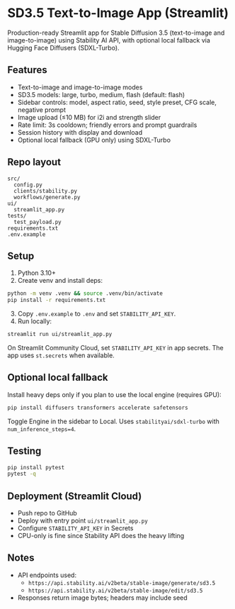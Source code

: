 # SD3.5 Text-to-Image App (Streamlit)

Production-ready Streamlit app for Stable Diffusion 3.5 (text-to-image and image-to-image) using Stability AI API, with optional local fallback via Hugging Face Diffusers (SDXL-Turbo).

## Features
- Text-to-image and image-to-image modes
- SD3.5 models: large, turbo, medium, flash (default: flash)
- Sidebar controls: model, aspect ratio, seed, style preset, CFG scale, negative prompt
- Image upload (≤10 MB) for i2i and strength slider
- Rate limit: 3s cooldown; friendly errors and prompt guardrails
- Session history with display and download
- Optional local fallback (GPU only) using SDXL-Turbo

## Repo layout
```
src/
  config.py
  clients/stability.py
  workflows/generate.py
ui/
  streamlit_app.py
tests/
  test_payload.py
requirements.txt
.env.example
```

## Setup
1. Python 3.10+
2. Create venv and install deps:
```bash
python -m venv .venv && source .venv/bin/activate
pip install -r requirements.txt
```
3. Copy `.env.example` to `.env` and set `STABILITY_API_KEY`.
4. Run locally:
```bash
streamlit run ui/streamlit_app.py
```

On Streamlit Community Cloud, set `STABILITY_API_KEY` in app secrets. The app uses `st.secrets` when available.

## Optional local fallback
Install heavy deps only if you plan to use the local engine (requires GPU):
```bash
pip install diffusers transformers accelerate safetensors
```
Toggle Engine in the sidebar to Local. Uses `stabilityai/sdxl-turbo` with `num_inference_steps=4`.

## Testing
```bash
pip install pytest
pytest -q
```

## Deployment (Streamlit Cloud)
- Push repo to GitHub
- Deploy with entry point `ui/streamlit_app.py`
- Configure `STABILITY_API_KEY` in Secrets
- CPU-only is fine since Stability API does the heavy lifting

## Notes
- API endpoints used:
  - `https://api.stability.ai/v2beta/stable-image/generate/sd3.5`
  - `https://api.stability.ai/v2beta/stable-image/edit/sd3.5`
- Responses return image bytes; headers may include seed
